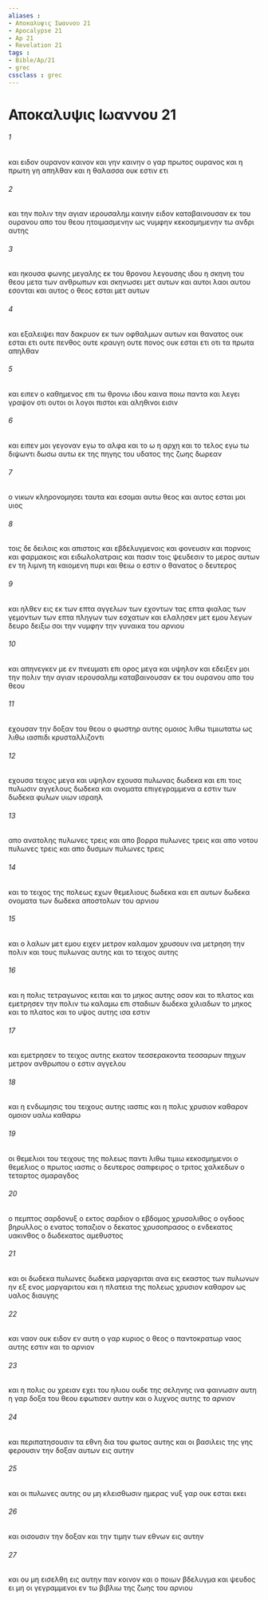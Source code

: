 ```yaml
---
aliases : 
- Αποκαλυψις Ιωαννου 21
- Apocalypse 21
- Ap 21
- Revelation 21
tags : 
- Bible/Ap/21
- grec
cssclass : grec
---
```


# Αποκαλυψις Ιωαννου 21

###### 1
και ειδον ουρανον καινον και γην καινην ο γαρ πρωτος ουρανος και η πρωτη γη απηλθαν και η θαλασσα ουκ εστιν ετι
###### 2
και την πολιν την αγιαν ιερουσαλημ καινην ειδον καταβαινουσαν εκ του ουρανου απο του θεου ητοιμασμενην ως νυμφην κεκοσμημενην τω ανδρι αυτης
###### 3
και ηκουσα φωνης μεγαλης εκ του θρονου λεγουσης ιδου η σκηνη του θεου μετα των ανθρωπων και σκηνωσει μετ αυτων και αυτοι λαοι αυτου εσονται και αυτος ο θεος εσται μετ αυτων
###### 4
και εξαλειψει παν δακρυον εκ των οφθαλμων αυτων και θανατος ουκ εσται ετι ουτε πενθος ουτε κραυγη ουτε πονος ουκ εσται ετι οτι τα πρωτα απηλθαν
###### 5
και ειπεν ο καθημενος επι τω θρονω ιδου καινα ποιω παντα και λεγει γραψον οτι ουτοι οι λογοι πιστοι και αληθινοι εισιν
###### 6
και ειπεν μοι γεγοναν εγω το αλφα και το ω η αρχη και το τελος εγω τω διψωντι δωσω αυτω εκ της πηγης του υδατος της ζωης δωρεαν
###### 7
ο νικων κληρονομησει ταυτα και εσομαι αυτω θεος και αυτος εσται μοι υιος
###### 8
τοις δε δειλοις και απιστοις και εβδελυγμενοις και φονευσιν και πορνοις και φαρμακοις και ειδωλολατραις και πασιν τοις ψευδεσιν το μερος αυτων εν τη λιμνη τη καιομενη πυρι και θειω ο εστιν ο θανατος ο δευτερος
###### 9
και ηλθεν εις εκ των επτα αγγελων των εχοντων τας επτα φιαλας των γεμοντων των επτα πληγων των εσχατων και ελαλησεν μετ εμου λεγων δευρο δειξω σοι την νυμφην την γυναικα του αρνιου
###### 10
και απηνεγκεν με εν πνευματι επι ορος μεγα και υψηλον και εδειξεν μοι την πολιν την αγιαν ιερουσαλημ καταβαινουσαν εκ του ουρανου απο του θεου
###### 11
εχουσαν την δοξαν του θεου ο φωστηρ αυτης ομοιος λιθω τιμιωτατω ως λιθω ιασπιδι κρυσταλλιζοντι
###### 12
εχουσα τειχος μεγα και υψηλον εχουσα πυλωνας δωδεκα και επι τοις πυλωσιν αγγελους δωδεκα και ονοματα επιγεγραμμενα α εστιν των δωδεκα φυλων υιων ισραηλ
###### 13
απο ανατολης πυλωνες τρεις και απο βορρα πυλωνες τρεις και απο νοτου πυλωνες τρεις και απο δυσμων πυλωνες τρεις
###### 14
και το τειχος της πολεως εχων θεμελιους δωδεκα και επ αυτων δωδεκα ονοματα των δωδεκα αποστολων του αρνιου
###### 15
και ο λαλων μετ εμου ειχεν μετρον καλαμον χρυσουν ινα μετρηση την πολιν και τους πυλωνας αυτης και το τειχος αυτης
###### 16
και η πολις τετραγωνος κειται και το μηκος αυτης οσον και το πλατος και εμετρησεν την πολιν τω καλαμω επι σταδιων δωδεκα χιλιαδων το μηκος και το πλατος και το υψος αυτης ισα εστιν
###### 17
και εμετρησεν το τειχος αυτης εκατον τεσσερακοντα τεσσαρων πηχων μετρον ανθρωπου ο εστιν αγγελου
###### 18
και η ενδωμησις του τειχους αυτης ιασπις και η πολις χρυσιον καθαρον ομοιον υαλω καθαρω
###### 19
οι θεμελιοι του τειχους της πολεως παντι λιθω τιμιω κεκοσμημενοι ο θεμελιος ο πρωτος ιασπις ο δευτερος σαπφειρος ο τριτος χαλκεδων ο τεταρτος σμαραγδος
###### 20
ο πεμπτος σαρδονυξ ο εκτος σαρδιον ο εβδομος χρυσολιθος ο ογδοος βηρυλλος ο ενατος τοπαζιον ο δεκατος χρυσοπρασος ο ενδεκατος υακινθος ο δωδεκατος αμεθυστος
###### 21
και οι δωδεκα πυλωνες δωδεκα μαργαριται ανα εις εκαστος των πυλωνων ην εξ ενος μαργαριτου και η πλατεια της πολεως χρυσιον καθαρον ως υαλος διαυγης
###### 22
και ναον ουκ ειδον εν αυτη ο γαρ κυριος ο θεος ο παντοκρατωρ ναος αυτης εστιν και το αρνιον
###### 23
και η πολις ου χρειαν εχει του ηλιου ουδε της σεληνης ινα φαινωσιν αυτη η γαρ δοξα του θεου εφωτισεν αυτην και ο λυχνος αυτης το αρνιον
###### 24
και περιπατησουσιν τα εθνη δια του φωτος αυτης και οι βασιλεις της γης φερουσιν την δοξαν αυτων εις αυτην
###### 25
και οι πυλωνες αυτης ου μη κλεισθωσιν ημερας νυξ γαρ ουκ εσται εκει
###### 26
και οισουσιν την δοξαν και την τιμην των εθνων εις αυτην
###### 27
και ου μη εισελθη εις αυτην παν κοινον και ο ποιων βδελυγμα και ψευδος ει μη οι γεγραμμενοι εν τω βιβλιω της ζωης του αρνιου
